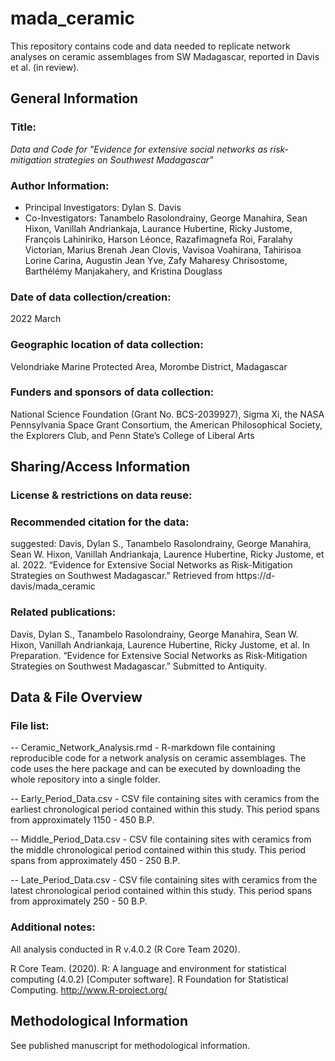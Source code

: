 # mada_ceramic
This repository contains code and data needed to replicate network analyses on ceramic assemblages from SW Madagascar, reported in Davis et al. (in review).

General Information
------------------

### Title:

*Data and Code for "Evidence for extensive social networks as risk-mitigation strategies on Southwest Madagascar"*

### Author Information:

- Principal Investigators: Dylan S. Davis
- Co-Investigators:  Tanambelo Rasolondrainy, George Manahira, Sean Hixon, Vanillah Andriankaja, Laurance Hubertine, Ricky Justome, François Lahiniriko, Harson Léonce, Razafimagnefa Roi, Faralahy Victorian, Marius Brenah Jean Clovis, Vavisoa Voahirana, Tahirisoa Lorine Carina, Augustin Jean Yve, Zafy Maharesy Chrisostome, Barthélémy Manjakahery, and Kristina Douglass

### Date of data collection/creation:

2022 March

### Geographic location of data collection:

Velondriake Marine Protected Area, Morombe District, Madagascar

### Funders and sponsors of data collection:

National Science Foundation (Grant No. BCS-2039927), Sigma Xi, the NASA Pennsylvania Space Grant Consortium, the American Philosophical Society, the Explorers Club, and Penn State’s College of Liberal Arts

Sharing/Access Information
--------------------------

### License & restrictions on data reuse:
<!-- Creative Commons Attribution 4.0 International (CC BY 4.0)  -->

### Recommended citation for the data:
suggested: Davis, Dylan S., Tanambelo Rasolondrainy, George Manahira, Sean W. Hixon, Vanillah Andriankaja, Laurence Hubertine, Ricky Justome, et al. 2022. “Evidence for Extensive Social Networks as Risk-Mitigation Strategies on Southwest Madagascar.” Retrieved from https://d-davis/mada_ceramic


### Related publications:
Davis, Dylan S., Tanambelo Rasolondrainy, George Manahira, Sean W. Hixon, Vanillah Andriankaja, Laurence Hubertine, Ricky Justome, et al. In Preparation. “Evidence for Extensive Social Networks as Risk-Mitigation Strategies on Southwest Madagascar.” Submitted to Antiquity.


Data & File Overview
--------------------

### File list:
-- Ceramic_Network_Analysis.rmd - R-markdown file containing reproducible code for a network analysis on ceramic assemblages. The code uses the here package and can be executed by downloading the whole repository into a single folder.

-- Early_Period_Data.csv - CSV file containing sites with ceramics from the earliest chronological period contained within this study. This period spans from approximately 1150 - 450 B.P.

-- Middle_Period_Data.csv - CSV file containing sites with ceramics from the middle chronological period contained within this study. This period spans from approximately 450 - 250 B.P.

-- Late_Period_Data.csv - CSV file containing sites with ceramics from the latest chronological period contained within this study. This period spans from approximately 250 - 50 B.P.

### Additional notes:

All analysis conducted in R v.4.0.2 (R Core Team 2020).

R Core Team. (2020). R: A language and environment for statistical computing (4.0.2) [Computer software]. R Foundation for Statistical Computing. http://www.R-project.org/



Methodological Information
--------------------------

See published manuscript for methodological information.
